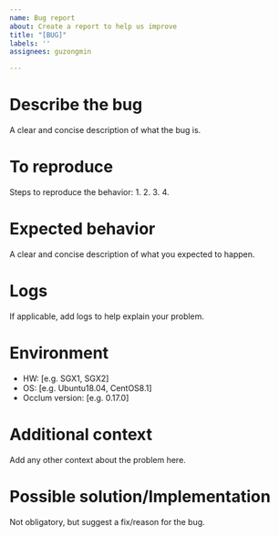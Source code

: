 ```yaml
---
name: Bug report
about: Create a report to help us improve
title: "[BUG]"
labels: ''
assignees: guzongmin

---
```


<!--- Provide a general summary of the issue in the Title above -->
# Describe the bug
A clear and concise description of what the bug is.

# To reproduce
Steps to reproduce the behavior:
1. 
2. 
3. 
4. 

# Expected behavior
A clear and concise description of what you expected to happen.

# Logs
If applicable, add logs to help explain your problem.

# Environment
<!--- Please complete the following information -->
- HW: [e.g. SGX1, SGX2] 
- OS: [e.g. Ubuntu18.04, CentOS8.1]
- Occlum version: [e.g. 0.17.0]

# Additional context
Add any other context about the problem here.

# Possible solution/Implementation
Not obligatory, but suggest a fix/reason for the bug.
